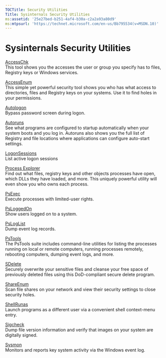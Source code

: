 ```yaml
---
TOCTitle: Security Utilities 
Title: Sysinternals Security Utilities
ms:assetid: '25e27bed-b251-4af4-b30a-c2a2a93a80d9' 
ms:mtpsurl: 'https://technet.microsoft.com/en-us/Bb795534(v=MSDN.10)' 
---
```


Sysinternals Security Utilities
===============================

  

[AccessChk](accesschk.md)  
This tool shows you the accesses the user or group you specify has to
files, Registry keys or Windows services.

[AccessEnum](accessenum.md)  
This simple yet powerful security tool shows you who has what access to
directories, files and Registry keys on your systems. Use it to find
holes in your permissions.

[Autologon](autologon.md)  
Bypass password screen during logon.

[Autoruns](autoruns.md)  
See what programs are configured to startup automatically when your
system boots and you log in. Autoruns also shows you the full list of
Registry and file locations where applications can configure auto-start
settings.

[LogonSessions](logonsessions.md)  
List active logon sessions

[Process Explorer](process-explorer.md)  
Find out what files, registry keys and other objects processes have
open, which DLLs they have loaded, and more. This uniquely powerful
utility will even show you who owns each process.

[PsExec](psexec.md)  
Execute processes with limited-user rights.

[PsLoggedOn](psloggedon.md)  
Show users logged on to a system.

[PsLogList](psloglist.md)  
Dump event log records.

[PsTools](pstools.md)  
The PsTools suite includes command-line utilities for listing the
processes running on local or remote computers, running processes
remotely, rebooting computers, dumping event logs, and more.

[SDelete](sdelete.md)  
Securely overwrite your sensitive files and cleanse your free space of
previously deleted files using this DoD-compliant secure delete program.

[ShareEnum](shareenum.md)  
Scan file shares on your network and view their security settings to
close security holes.

[ShellRunas](shellrunas.md)  
Launch programs as a different user via a convenient shell context-menu
entry.

[Sigcheck](sigcheck.md)  
Dump file version information and verify that images on your system are
digitally signed.

[Sysmon](sysmon.md)  
Monitors and reports key system activity via the Windows event log.